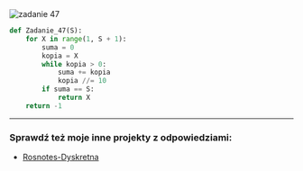 <picture>
  <source srcset="../../srt/zbior_zadan/47.png" media="(prefers-color-scheme: light)">
  <source srcset="../../srt/zbior_zadan/black_47.png" media="(prefers-color-scheme: dark)">
  <img src="../../srt/zbior_zadan/black_47.png" alt="zadanie 47">
</picture>

```python
def Zadanie_47(S):
    for X in range(1, S + 1):
        suma = 0
        kopia = X
        while kopia > 0:
            suma += kopia
            kopia //= 10
        if suma == S:
            return X
    return -1
```

---
### Sprawdź też moje inne projekty z odpowiedziami:
- [Rosnotes-Dyskretna](https://github.com/kamilGie/Rosnotes-Dyskretna)
